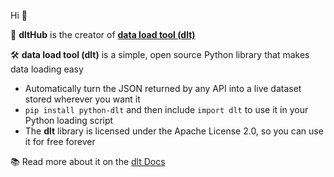 Hi 👋

🧙 **dltHub** is the creator of **[data load tool (dlt)](https://github.com/dlt-hub/dlt)**

🛠️ **data load tool (dlt)** is a simple, open source Python library that makes data loading easy
- Automatically turn the JSON returned by any API into a live dataset stored wherever you want it
- `pip install python-dlt` and then include `import dlt` to use it in your Python loading script
- The **dlt** library is licensed under the Apache License 2.0, so you can use it for free forever

📚 Read more about it on the [dlt Docs](https://dlthub.com/docs)
